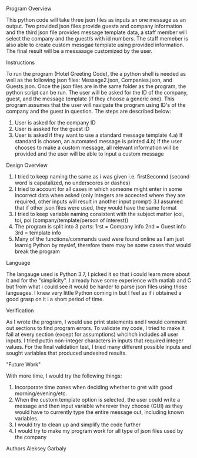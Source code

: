 Program Overview

This python code will take three json files as inputs an one message as an output. Two provided json files provide guesta and company information and the third json file provides message template data, a
staff member will select the company and the guest/s with id numbers. The staff memeber is also able to create custom messgae template using provided information.
The final result will be a messaaage customized by the user.

Instructions

To run the program (Hotel Greeting Code), the a python shell is needed as well as the following json files: Message2.json, Companies.json, and Guests.json. Once the json files are in the same folder as the program, the python script can be run. The user will be asked for the ID of the company, guest, and the message template (if they choose a generic one). This program assumes that the user will navigate the program using ID's of the company and the guest in question. The steps are described below:
1. User is asked for the company ID
2. User is assked for the guest ID
3. User is asked if they want to use a standard message template
4.a) If standard is chosen, an automated message is printed
4.b) If the user chooses to make a custom message, all relevant information will be provided and the user will be able to input a custom message

Design Overview

1. I tried to keep naming the same as i was given i.e. firstSeconnd  (second word is capatalized, no underscores or dashes)
2. I tried to account for all cases in which someone might enter in some incorrect data when asked (only integers are acceoted where they are required, other inputs will result in another input prompt)
3.I assumed that if other json files were used, they would have the same format
4. I tried to keep variable naming consistent with the subject matter (coi, toi, poi (company/template/person of interest))
5. The program is split into 3 parts:  1rst = Company info    2nd = Guest info    3rd = template info
6. Many of the functions/commands used were found online as I am just learnig Python by  myslef, therefore there may be some cases that would break the program

Language

The langauge used is Python 3.7, I picked it so that i could learn more about it and for the "simplicity". I already have some experience with matlab and C but from what i could see it would be harder to parse json files using those languages. I knew very little Python coming in but I feel as if i obtained a good grasp on it i a short period of time.

Verification

As I wrote the program, I would use print statements and I would comment out sections to find program errors. To validate my code, I tried to make it fail at every section (except for assumptions) whcihch includes all user inputs. I tried puttin non-integer characters in inputs that required integer values. For the final validation test, I tried many different possible inputs and sought variables that produced undesired results.

"Future Work"

With more time, I would try the following things:
1. Incorporate time zones when deciding whether to gret with good morning/evening/etc.
2. When the custom template option is selected, the user could write a message and then input variable wherever they choose (GUI) as they would have to currently type the entire message out, including known variables. 
3. I would try to clean up and simplify the code further
4. I would try to make my program work for all type of json files used by the company

Authors
Aleksey Garbaly
